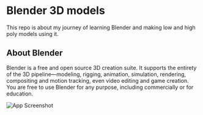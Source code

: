 
# Blender 3D models

This repo is about my journey of learning Blender and making low and high poly models using it. 

## About Blender

Blender is a free and open source 3D creation suite. It supports the entirety of the 3D pipeline—modeling, rigging, animation, simulation, rendering, compositing and motion tracking, even video editing and game creation. You are free to use Blender for any purpose, including commercially or for education.

![App Screenshot](https://ddz4ak4pa3d19.cloudfront.net/cache/3b/27/3b2766793754ad4b84335baa2653892e.jpg)
